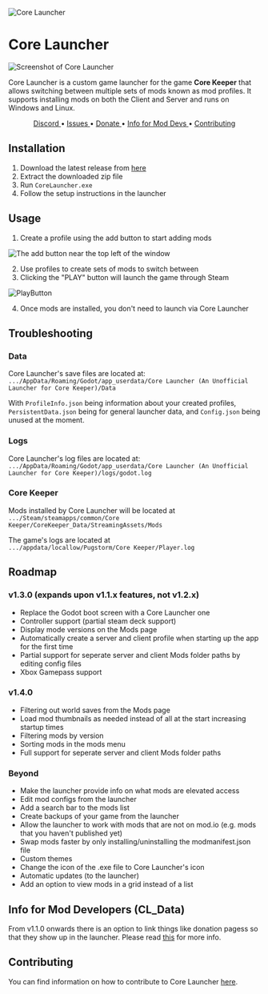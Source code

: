 ![Core Launcher](Banner.png)

# Core Launcher
![Screenshot of Core Launcher](https://github.com/user-attachments/assets/72a78cb0-9211-415a-912d-1e2388b4d9e1)

Core Launcher is a custom game launcher for the game <strong>Core Keeper</strong> that allows switching between multiple sets of mods known as mod profiles. It supports installing mods on both the Client and Server and runs on Windows and Linux.
<p align="center">
  <a href="https://discord.com/channels/851842678340845600/1173510418690490458" target="_blank">
    Discord
  </a>
  •
  <a href="https://github.com/super-miner/Core-Launcher/issues">
    Issues
  </a>
  •
  <a href="https://buymeacoffee.com/flown" target="_blank">
    Donate
  </a>
  •
  <a href="Info/UsingCL_Data.md">
    Info for Mod Devs
  </a>
  •
  <a href="CONTRIBUTING.md">
    Contributing
  </a>
</p>

## Installation
1. Download the latest release from [here](https://github.com/super-miner/Core-Launcher/releases)
2. Extract the downloaded zip file
3. Run `CoreLauncher.exe`
4. Follow the setup instructions in the launcher

## Usage

1. Create a profile using the add button to start adding mods

![The add button near the top left of the window](https://github.com/user-attachments/assets/d0cfa8c4-4041-4dcf-889c-3d1e828a8263)
  
2. Use profiles to create sets of mods to switch between
3. Clicking the "PLAY" button will launch the game through Steam

![PlayButton](https://github.com/user-attachments/assets/ee66adf7-e2aa-4e2d-81c3-2a8a87f48bda)

4. Once mods are installed, you don't need to launch via Core Launcher

## Troubleshooting
### Data
Core Launcher's save files are located at:<br>
`.../AppData/Roaming/Godot/app_userdata/Core Launcher (An Unofficial Launcher for Core Keeper)/Data`

With `ProfileInfo.json` being information about your created profiles, `PersistentData.json` being for general launcher data, and `Config.json` being unused at the moment.

### Logs
Core Launcher's log files are located at:<br>
`.../AppData/Roaming/Godot/app_userdata/Core Launcher (An Unofficial Launcher for Core Keeper)/logs/godot.log`

### Core Keeper
Mods installed by Core Launcher will be located at<br>
`.../Steam/steamapps/common/Core Keeper/CoreKeeper_Data/StreamingAssets/Mods`

The game's logs are located at<br>
`.../appdata/locallow/Pugstorm/Core Keeper/Player.log`

## Roadmap

### v1.3.0 (expands upon v1.1.x features, not v1.2.x)
- Replace the Godot boot screen with a Core Launcher one
- Controller support (partial steam deck support)
- Display mode versions on the Mods page
- Automatically create a server and client profile when starting up the app for the first time
- Partial support for seperate server and client Mods folder paths by editing config files
- Xbox Gamepass support

### v1.4.0
- Filtering out world saves from the Mods page
- Load mod thumbnails as needed instead of all at the start increasing startup times
- Filtering mods by version
- Sorting mods in the mods menu
- Full support for seperate server and client Mods folder paths

### Beyond
- Make the launcher provide info on what mods are elevated access
- Edit mod configs from the launcher
- Add a search bar to the mods list
- Create backups of your game from the launcher
- Allow the launcher to work with mods that are not on mod.io (e.g. mods that you haven't published yet)
- Swap mods faster by only installing/uninstalling the modmanifest.json file
- Custom themes
- Change the icon of the .exe file to Core Launcher's icon
- Automatic updates (to the launcher)
- Add an option to view mods in a grid instead of a list

## Info for Mod Developers (CL_Data)
From v1.1.0 onwards there is an option to link things like donation pagess so that they show up in the launcher. Please read [this](Info/UsingCL_Data.md) for more info.

## Contributing
You can find information on how to contribute to Core Launcher [here](CONTRIBUTING.md).
